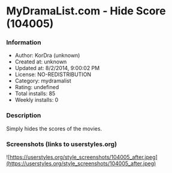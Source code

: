 # MyDramaList.com -  Hide Score (104005)

### Information
- Author: KorDra (unknown)
- Created at: unknown
- Updated at: 8/2/2014, 9:00:02 PM
- License: NO-REDISTRIBUTION
- Category: mydramalist
- Rating: undefined
- Total installs: 85
- Weekly installs: 0


### Description
Simply hides the scores of the movies.


### Screenshots (links to userstyles.org)
![https://userstyles.org/style_screenshots/104005_after.jpeg](https://userstyles.org/style_screenshots/104005_after.jpeg)


